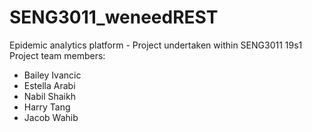 # SENG3011_weneedREST
Epidemic analytics platform - Project undertaken within SENG3011 19s1
Project team members:
- Bailey Ivancic
- Estella Arabi
- Nabil Shaikh
- Harry Tang
- Jacob Wahib
